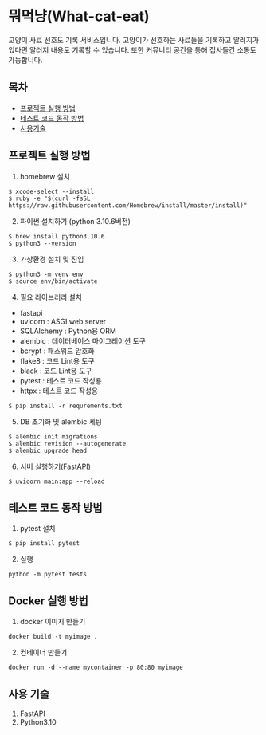 # 뭐먹냥(What-cat-eat)
고양이 사료 선호도 기록 서비스입니다. 고양이가 선호하는 사료들을 기록하고 알러지가 있다면 알러지 내용도 기록할 수 있습니다. 또한 커뮤니티 공간을 통해 집사들간 소통도 가능합니다.

## 목차
- [프로젝트 실행 방법](#프로젝트-실행-방법)
- [테스트 코드 동작 방법](#테스트-코드-동작-방법)
- [사용기술](#사용기술)

## 프로젝트 실행 방법
1. homebrew 설치
```
$ xcode-select --install
$ ruby -e "$(curl -fsSL https://raw.githubusercontent.com/Homebrew/install/master/install)"
```
2. 파이썬 설치하기
(python 3.10.6버전)
```
$ brew install python3.10.6
$ python3 --version
```
3. 가상환경 설치 및 진입
```
$ python3 -m venv env
$ source env/bin/activate
```
4. 필요 라이브러리 설치
- fastapi
- uvicorn : ASGI web server
- SQLAlchemy : Python용 ORM
- alembic : 데이터베이스 마이그레이션 도구
- bcrypt : 패스워드 암호화
- flake8 : 코드 Lint용 도구
- black : 코드 Lint용 도구
- pytest : 테스트 코드 작성용
- httpx : 테스트 코드 작성용
```
$ pip install -r requrements.txt
```
5. DB 초기화 및 alembic 세팅
```
$ alembic init migrations
$ alembic revision --autogenerate
$ alembic upgrade head
```
6. 서버 실행하기(FastAPI)
```
$ uvicorn main:app --reload
```
## 테스트 코드 동작 방법
1. pytest 설치
```
$ pip install pytest
```
2. 실행
```
python -m pytest tests
```
## Docker 실행 방법
1. docker 이미지 만들기
```
docker build -t myimage .
```
2. 컨테이너 만들기
```
docker run -d --name mycontainer -p 80:80 myimage
```
## 사용 기술
1. FastAPI
2. Python3.10